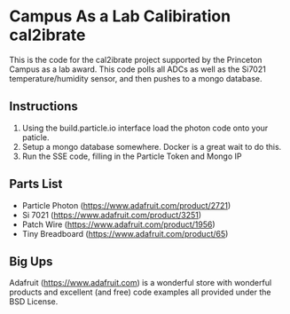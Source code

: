 # Campus As a Lab Calibiration cal2ibrate

This is the code for the cal2ibrate project supported by the Princeton Campus as a lab award. This code polls all ADCs as well as the Si7021 temperature/humidity sensor, and then pushes to a mongo database.

## Instructions

1. Using the build.particle.io interface load the photon code onto your paticle. 
2. Setup a mongo database somewhere. Docker is a great wait to do this.
3. Run the SSE code, filling in the Particle Token and Mongo IP

## Parts List

- Particle Photon (https://www.adafruit.com/product/2721)
- Si 7021 (https://www.adafruit.com/product/3251)
- Patch Wire (https://www.adafruit.com/product/1956)
- Tiny Breadboard (https://www.adafruit.com/product/65)

## Big Ups
Adafruit (https://www.adafruit.com) is a wonderful store with wonderful products and excellent (and free) code examples all provided under the BSD License.
